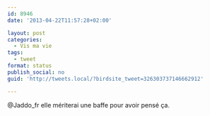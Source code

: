 ```yaml
---
id: 8946
date: '2013-04-22T11:57:28+02:00'

layout: post
categories:
  - Vis ma vie
tags:
  - tweet
format: status
publish_social: no
guid: 'http://tweets.local/?birdsite_tweet=326303737146662912'

---
```


@Jaddo\_fr elle mériterai une baffe pour avoir pensé ça.